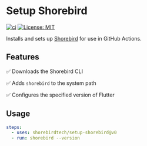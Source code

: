 # Setup Shorebird

[![ci](https://github.com/shorebirdtech/setup-shorebird/actions/workflows/main.yaml/badge.svg)](https://github.com/shorebirdtech/setup-shorebird/actions/workflows/main.yaml)
[![License: MIT](https://img.shields.io/badge/license-MIT-blue.svg)](./LICENSE)

Installs and sets up [Shorebird](https://github.com/shorebirdtech/shorebird) for use in GitHub Actions.

## Features

✅ Downloads the Shorebird CLI

✅ Adds `shorebird` to the system path

✅ Configures the specified version of Flutter

## Usage

```yaml
steps:
  - uses: shorebirdtech/setup-shorebird@v0
  - run: shorebird --version
```
